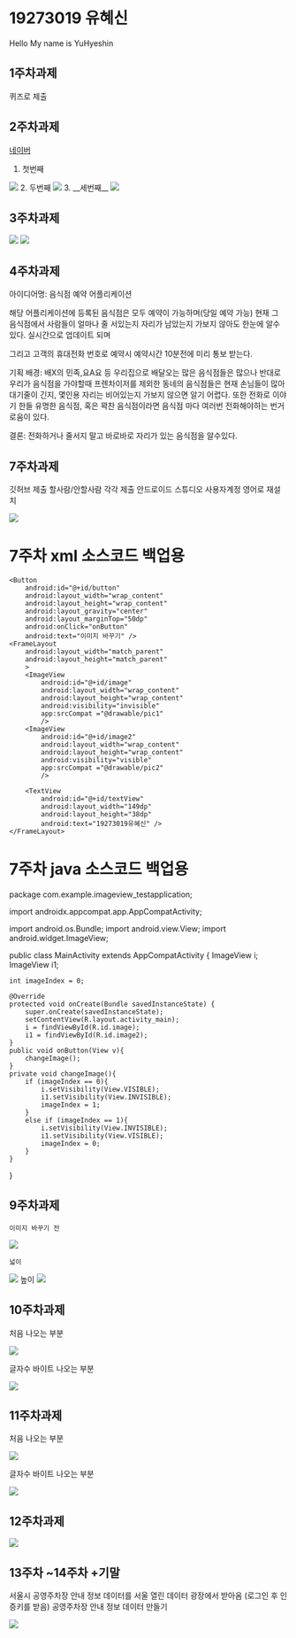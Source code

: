 # 19273019 유혜신
Hello My name is YuHyeshin

## 1주차과제
퀴즈로 제출
 
 ## 2주차과제
  [네이버](https://naver.com "네이버")
  
 1. 첫번째
 <img width="" height="" src="./Png/캡스톤 디자인 과제1.png">
 2. 두번째
 <img width="" height="" src="./Png/캡스톤 디자인 과제1-2.PNG">
 3. __세번째__
 
<img width="" height="" src="./Png/예시용 고양이.png">
 
  ## 3주차과제
<img width="" height="" src="./Png/캡스톤디자인 3주차과제2.png">
<img width="" height="" src="./Png/캡스톤디자인 3주차과제.png">

  ## 4주차과제
   아이디어명: 음식점 예약 어플리케이션
   
   해당 어플리케이션에 등록된 음식점은 모두 예약이 가능하며(당일 예약 가능)
   현재 그 음식점에서 사람들이 얼마나 줄 서있는지 자리가 남았는지 가보지 않아도 한눈에 알수 있다.
   실시간으로 업데이트 되며
   
   그리고 고객의 휴대전화 번호로 예약시 
   예약시간 10분전에 미리 통보 받는다.
   
   기획 배경: 
   배X의 민족,요A요 등 우리집으로 배달오는 많은 음식점들은 많으나
   반대로 우리가 음식점을 가야할때 프렌차이저를 제외한 동네의 음식점들은
   현재 손님들이 많아 대기줄이 긴지, 몇인용 자리는 비어있는지 가보지 않으면 알기 어렵다.
   또한 전화로 이야기 한들 유명한 음식점, 혹은 꽉찬 음식점이라면 음식점 마다 여러번 전화해야하는 번거로움이 있다.
   
   결론: 전화하거나 줄서지 말고 바로바로 자리가 있는 음식점을 알수있다.
   
   ## 7주차과제
   
   깃허브 제출 할사람/안할사람 각각 제출
   안드로이드 스튜디오 사용자계정 영어로 재설치
   
   <img width="" height="" src="./Png/8week.png">
   
   # 7주차 xml 소스코드 백업용
   <?xml version="1.0" encoding="utf-8"?>
<LinearLayout xmlns:android="http://schemas.android.com/apk/res/android"
    xmlns:app="http://schemas.android.com/apk/res-auto"
    xmlns:tools="http://schemas.android.com/tools"
    android:layout_width="match_parent"
    android:layout_height="match_parent"
    android:orientation="vertical"
    tools:context=".MainActivity">


    <Button
        android:id="@+id/button"
        android:layout_width="wrap_content"
        android:layout_height="wrap_content"
        android:layout_gravity="center"
        android:layout_marginTop="50dp"
        android:onClick="onButton"
        android:text="이미지 바꾸기" />
    <FrameLayout
        android:layout_width="match_parent"
        android:layout_height="match_parent"
        >
        <ImageView
            android:id="@+id/image"
            android:layout_width="wrap_content"
            android:layout_height="wrap_content"
            android:visibility="invisible"
            app:srcCompat ="@drawable/pic1"
            />
        <ImageView
            android:id="@+id/image2"
            android:layout_width="wrap_content"
            android:layout_height="wrap_content"
            android:visibility="visible"
            app:srcCompat ="@drawable/pic2"
            />

        <TextView
            android:id="@+id/textView"
            android:layout_width="149dp"
            android:layout_height="38dp"
            android:text="19273019유혜신" />
    </FrameLayout>
</LinearLayout>

# 7주차 java 소스코드 백업용
package com.example.imageview_testapplication;

import androidx.appcompat.app.AppCompatActivity;

import android.os.Bundle;
import android.view.View;
import android.widget.ImageView;


public class MainActivity extends AppCompatActivity {
    ImageView i;
    ImageView i1;

    int imageIndex = 0;

    @Override
    protected void onCreate(Bundle savedInstanceState) {
        super.onCreate(savedInstanceState);
        setContentView(R.layout.activity_main);
        i = findViewById(R.id.image);
        i1 = findViewById(R.id.image2);
    }
    public void onButton(View v){
        changeImage();
    }
    private void changeImage(){
        if (imageIndex == 0){
            i.setVisibility(View.VISIBLE);
            i1.setVisibility(View.INVISIBLE);
            imageIndex = 1;
        }
        else if (imageIndex == 1){
            i.setVisibility(View.INVISIBLE);
            i1.setVisibility(View.VISIBLE);
            imageIndex = 0;
        }
    }
}

 ## 9주차과제
    이미지 바꾸기 전
   <img width="" height="" src="./Png/9weekImage.png">
    
    넓이
   <img width="" height="" src="./Png/9weekWidth.png">
    높이
   <img width="" height="" src="./Png/9weekHeight.png">
   
 ## 10주차과제
 처음 나오는 부분
 
 <img width="" height="" src="./Png/10week_1.png">
 
 글자수 바이트 나오는 부분
 
 <img width="" height="" src="./Png/10week_2.png">
 
 ## 11주차과제
 처음 나오는 부분
 
 <img width="" height="" src="./Png/11week1.png">
 
 글자수 바이트 나오는 부분
 
 <img width="" height="" src="./Png/11week2.png">
 
 ## 12주차과제
 
 <img width="" height="" src="./Png/12week.png">
 
 ## 13주차 ~14주차 +기말
 서울시 공영주차장 안내 정보
 데이터를 서울 열린 데이터 광장에서 받아옴 (로그인 후 인증키를 받음)
 공영주차장 안내 정보 데이터 만들기
 
 <img width="" height="" src="./Png/Parking_finalTest.png">
 
 
